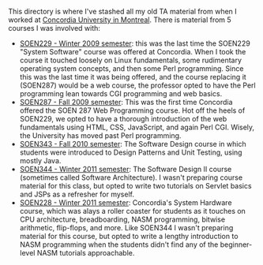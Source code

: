This directory is where I've stashed all my old TA material from when I worked at [Concordia University in Montreal](http://encs.concordia.ca). There is material from 5 courses I was involved with:

* [SOEN229 - Winter 2009 semester](soen229-w2009/): this was the last time the SOEN229 "System Software" course was offered at Concordia. When I took the course it touched loosely on Linux fundamentals, some rudimentary operating system concepts, and then some Perl programming. Since this was the last time it was being offered, and the course replacing it (SOEN287) would be a web course, the professor opted to have the Perl programming lean towards CGI programming and web basics.
* [SOEN287 - Fall 2009 semester](soen287-f2009/): This was the first time Concordia offered the SOEN 287 Web Programming course. Hot off the heels of SOEN229, we opted to have a thorough introduction of the web fundamentals using HTML, CSS, JavaScript, and again Perl CGI. Wisely, the University has moved past Perl programming.
* [SOEN343 - Fall 2010 semester](soen343-f2010/): The Software Design course in which students were introduced to Design Patterns and Unit Testing, using mostly Java.
* [SOEN344 - Winter 2011 semester](soen344-w2011/): The Software Design II course (sometimes called Software Architecture). I wasn't preparing course material for this class, but opted to write two tutorials on Servlet basics and JSPs as a refresher for myself.
* [SOEN228 - Winter 2011 semester](soen228-w2011/): Concordia's System Hardware course, which was alays a roller coaster for students as it touches on CPU architecture, breadboarding, NASM programming, bitwise arithmetic, flip-flops, and more. Like SOEN344 I wasn't preparing material for this course, but opted to write a lengthy introduction to NASM programming when the students didn't find any of the beginner-level NASM tutorials approachable.

